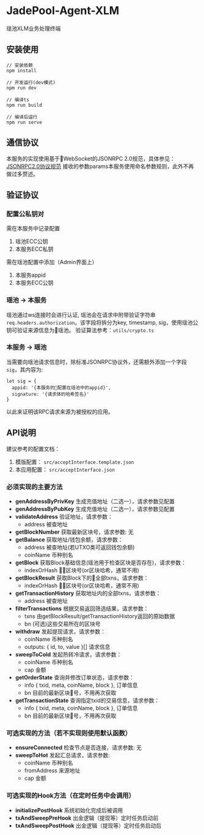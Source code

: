 # JadePool-Agent-XLM

瑶池XLM业务处理终端

## 安装使用

``` lang=shell
// 安装依赖
npm install

// 开发运行(dev模式)
npm run dev

// 编译ts
npm run build

// 编译后运行
npm run serve
```

## 通信协议

本服务的实现使用基于WebSocket的JSONRPC 2.0规范，具体参见：
[JSONRPC2.0协议规范](https://www.jsonrpc.org/specification)
接收的参数params本服务使用命名参数规则，此外不再做过多赘述。

## 验证协议

### 配置公私钥对

需在本服务中记录配置

1. 瑶池ECC公钥
2. 本服务ECC私钥

需在瑶池配置中添加（Admin界面上）

1. 本服务appid
2. 本服务ECC公钥

### 瑶池 -> 本服务

瑶池通过ws连接时会进行认证, 瑶池会在请求中附带验证字符串`req.headers.authorization`。该字段将拆分为key, timestamp, sig，使用瑶池公钥可验证来源信息为瑶池。
验证算法参考：`utils/crypto.ts`

### 本服务 -> 瑶池

当需要向瑶池请求信息时，除标准JSONRPC协议外，还需额外添加一个字段`sig`，其内容为:

``` lang=javascript
let sig = {
  appid: '{本服务的配置在瑶池中的appid}',
  signature: '{请求体的哈希签名}'
}
```

以此来证明该RPC请求来源为被授权的应用。

## API说明

建议参考的配置文档：

1. 模版配置： `src/acceptInterface.template.json`
2. 本应用配置： `src/acceptInterface.json`

### 必须实现的主要方法

- **genAddressByPrivKey** 生成充值地址（二选一），请求参数见配置
- **genAddressByPubKey** 生成充值地址（二选一），请求参数见配置
- **validateAddress** 验证地址，请求参数：
  - address 被查地址
- **getBlockNumber** 获取最新区块号，请求参数: 无
- **getBalance** 获取地址/钱包余额，请求参数：
  - address 被查地址(若UTXO类可返回钱包余额)
  - coinName 币种别名
- **getBlock** 获取Block基础信息(瑶池用于检查区块是否存在)，请求参数：
  - indexOrHash 区块号(or区块哈希，通常不用)
- **getBlockResult** 获取Block下的全部txns，请求参数：
  - indexOrHash 区块号(or区块哈希，通常不用)
- **getTransactionHistory** 获取地址内的全部txns，请求参数：
  - address 被查地址
- **filterTransactions** 根据交易返回筛选结果，请求参数：
  - txns 由getBlockResult/getTransactionHistory返回的原始数据
  - bn (可选)这些交易所在的区块号
- **withdraw** 发起提现请求，请求参数：
  - coinName 币种别名
  - outputs: { id, to, value }[] 请求信息
- **sweepToCold** 发起热转冷请求，请求参数：
  - coinName 币种别名
  - cap 金额
- **getOrderState** 查询并修改订单状态，请求参数：
  - info { txid, meta, coinName, block }, 订单信息
  - bn 目前的最新区块号，不用再次获取
- **getTransactionState** 查询指定txid的交易信息，请求参数：
  - info { txid, meta, coinName, block }, 订单信息
  - bn 目前的最新区块号，不用再次获取

### 可选实现的方法（若不实现则使用默认函数）

- **ensureConnected** 检查节点是否连接，请求参数: 无
- **sweepToHot** 发起汇总请求，请求参数:
  - coinName 币种别名
  - fromAddress 来源地址
  - cap 金额

### 可选实现的Hook方法（在定时任务中会调用）

- **initializePostHook** 系统初始化完成后被调用
- **txAndSweepPreHook** 出金逻辑（提现等）定时任务启动前
- **txAndSweepPostHook** 出金逻辑（提现等）定时任务启动后
